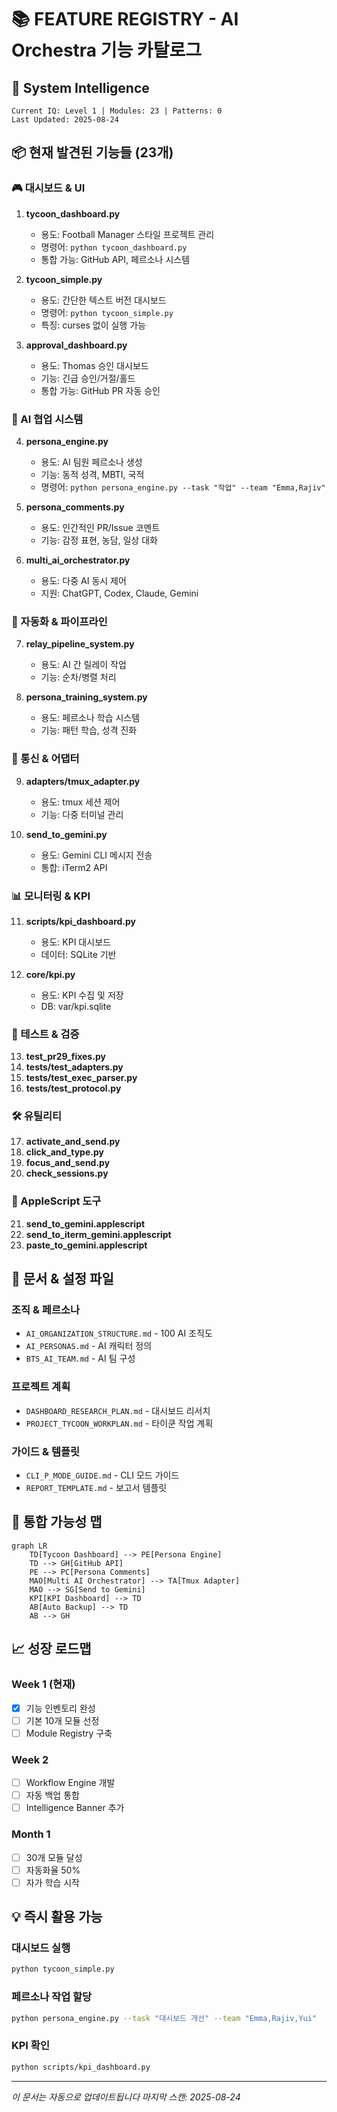 # 📚 FEATURE REGISTRY - AI Orchestra 기능 카탈로그

## 🧠 System Intelligence
```
Current IQ: Level 1 | Modules: 23 | Patterns: 0
Last Updated: 2025-08-24
```

## 📦 현재 발견된 기능들 (23개)

### 🎮 대시보드 & UI
1. **tycoon_dashboard.py**
   - 용도: Football Manager 스타일 프로젝트 관리
   - 명령어: `python tycoon_dashboard.py`
   - 통합 가능: GitHub API, 페르소나 시스템

2. **tycoon_simple.py**
   - 용도: 간단한 텍스트 버전 대시보드
   - 명령어: `python tycoon_simple.py`
   - 특징: curses 없이 실행 가능

3. **approval_dashboard.py**
   - 용도: Thomas 승인 대시보드
   - 기능: 긴급 승인/거절/홀드
   - 통합 가능: GitHub PR 자동 승인

### 👥 AI 협업 시스템
4. **persona_engine.py**
   - 용도: AI 팀원 페르소나 생성
   - 기능: 동적 성격, MBTI, 국적
   - 명령어: `python persona_engine.py --task "작업" --team "Emma,Rajiv"`

5. **persona_comments.py**
   - 용도: 인간적인 PR/Issue 코멘트
   - 기능: 감정 표현, 농담, 일상 대화

6. **multi_ai_orchestrator.py**
   - 용도: 다중 AI 동시 제어
   - 지원: ChatGPT, Codex, Claude, Gemini

### 🔄 자동화 & 파이프라인
7. **relay_pipeline_system.py**
   - 용도: AI 간 릴레이 작업
   - 기능: 순차/병렬 처리

8. **persona_training_system.py**
   - 용도: 페르소나 학습 시스템
   - 기능: 패턴 학습, 성격 진화

### 🔧 통신 & 어댑터
9. **adapters/tmux_adapter.py**
   - 용도: tmux 세션 제어
   - 기능: 다중 터미널 관리

10. **send_to_gemini.py**
    - 용도: Gemini CLI 메시지 전송
    - 통합: iTerm2 API

### 📊 모니터링 & KPI
11. **scripts/kpi_dashboard.py**
    - 용도: KPI 대시보드
    - 데이터: SQLite 기반

12. **core/kpi.py**
    - 용도: KPI 수집 및 저장
    - DB: var/kpi.sqlite

### 🧪 테스트 & 검증
13. **test_pr29_fixes.py**
14. **tests/test_adapters.py**
15. **tests/test_exec_parser.py**
16. **tests/test_protocol.py**

### 🛠️ 유틸리티
17. **activate_and_send.py**
18. **click_and_type.py**
19. **focus_and_send.py**
20. **check_sessions.py**

### 📝 AppleScript 도구
21. **send_to_gemini.applescript**
22. **send_to_iterm_gemini.applescript**
23. **paste_to_gemini.applescript**

## 🔗 문서 & 설정 파일

### 조직 & 페르소나
- `AI_ORGANIZATION_STRUCTURE.md` - 100 AI 조직도
- `AI_PERSONAS.md` - AI 캐릭터 정의
- `BTS_AI_TEAM.md` - AI 팀 구성

### 프로젝트 계획
- `DASHBOARD_RESEARCH_PLAN.md` - 대시보드 리서치
- `PROJECT_TYCOON_WORKPLAN.md` - 타이쿤 작업 계획

### 가이드 & 템플릿
- `CLI_P_MODE_GUIDE.md` - CLI 모드 가이드
- `REPORT_TEMPLATE.md` - 보고서 템플릿

## 🚀 통합 가능성 맵

```mermaid
graph LR
    TD[Tycoon Dashboard] --> PE[Persona Engine]
    TD --> GH[GitHub API]
    PE --> PC[Persona Comments]
    MAO[Multi AI Orchestrator] --> TA[Tmux Adapter]
    MAO --> SG[Send to Gemini]
    KPI[KPI Dashboard] --> TD
    AB[Auto Backup] --> TD
    AB --> GH
```

## 📈 성장 로드맵

### Week 1 (현재)
- [x] 기능 인벤토리 완성
- [ ] 기본 10개 모듈 선정
- [ ] Module Registry 구축

### Week 2
- [ ] Workflow Engine 개발
- [ ] 자동 백업 통합
- [ ] Intelligence Banner 추가

### Month 1
- [ ] 30개 모듈 달성
- [ ] 자동화율 50%
- [ ] 자가 학습 시작

## 💡 즉시 활용 가능

### 대시보드 실행
```bash
python tycoon_simple.py
```

### 페르소나 작업 할당
```bash
python persona_engine.py --task "대시보드 개선" --team "Emma,Rajiv,Yui"
```

### KPI 확인
```bash
python scripts/kpi_dashboard.py
```

---

*이 문서는 자동으로 업데이트됩니다*
*마지막 스캔: 2025-08-24*